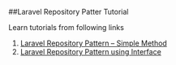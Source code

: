 ##Laravel Repository Patter Tutorial

Learn tutorials from following links
1. [Laravel Repository Pattern – Simple Method](https://www.lifeofgeek.com/laravel-repository-pattern-simple-method/)
2. [Laravel Repository Pattern using Interface](https://www.lifeofgeek.com/laravel-repository-pattern-using-interface/)